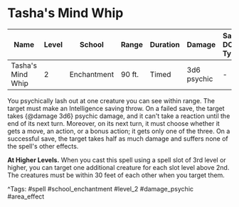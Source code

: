 # Tasha's Mind Whip

| Name | Level | School | Range | Duration | Damage | Save DC & Type |
|------|-------|--------|-------|----------|--------|----------------|
| Tasha's Mind Whip | 2 | Enchantment | 90 ft. | Timed | 3d6 psychic | - |

You psychically lash out at one creature you can see within range. The target must make an Intelligence saving throw. On a failed save, the target takes {@damage 3d6} psychic damage, and it can't take a reaction until the end of its next turn. Moreover, on its next turn, it must choose whether it gets a move, an action, or a bonus action; it gets only one of the three. On a successful save, the target takes half as much damage and suffers none of the spell's other effects.

**At Higher Levels.** When you cast this spell using a spell slot of 3rd level or higher, you can target one additional creature for each slot level above 2nd. The creatures must be within 30 feet of each other when you target them.

^Tags: #spell #school_enchantment #level_2 #damage_psychic #area_effect